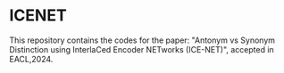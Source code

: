 # ICENET
This repository contains the codes for the paper: "Antonym vs Synonym Distinction using InterlaCed Encoder NETworks (ICE-NET)", accepted in EACL,2024.
